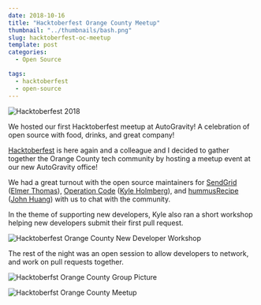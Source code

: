 ```yaml
---
date: 2018-10-16
title: "Hacktoberfest Orange County Meetup"
thumbnail: "../thumbnails/bash.png"
slug: hacktoberfest-oc-meetup
template: post
categories:
  - Open Source

tags:
  - hacktoberfest
  - open-source
---
```


![Hacktoberfest 2018](https://res.cloudinary.com/leungd/image/upload/c_scale,h_546/v1539648884/Hacktoberfest_2018_-_DigitalOcean_zbnh6q.png)

We hosted our first Hacktoberfest meetup at AutoGravity! A celebration of open source with food, drinks, and great company!

[Hacktoberfest](https://hacktoberfest.digitalocean.com/) is here again and a colleague and I decided to gather together the Orange County tech community by hosting a meetup event at our new AutoGravity office!

We had a great turnout with the open source maintainers for [SendGrid](https://github.com/sendgrid/) ([Elmer Thomas](https://twitter.com/thinkingserious)), [Operation Code](https://github.com/OperationCode) ([Kyle Holmberg](https://twitter.com/kylemh_)), and [hummusRecipe](https://github.com/chunyenHuang/hummusRecipe) ([John Huang](https://www.linkedin.com/in/johnhuangguo/)) with us to chat with the community.

In the theme of supporting new developers, Kyle also ran a short workshop helping new developers submit their first pull request.

![Hacktoberfest Orange County New Developer Workshop](https://res.cloudinary.com/leungd/image/upload/c_scale,h_500/v1539648885/Image_from_iOS_hpsq2t.jpg)

The rest of the night was an open session to allow developers to network, and work on pull requests together.

![Hacktoberfst Orange County Group Picture](https://res.cloudinary.com/leungd/image/upload/c_scale,h_800/v1539648884/Image_from_iOS_2_hsyhvk.jpg)

![Hacktoberfst Orange County Meetup](https://res.cloudinary.com/leungd/image/upload/c_scale,h_800/v1539648884/Image_from_iOS_1_ucs0ao.jpg)

